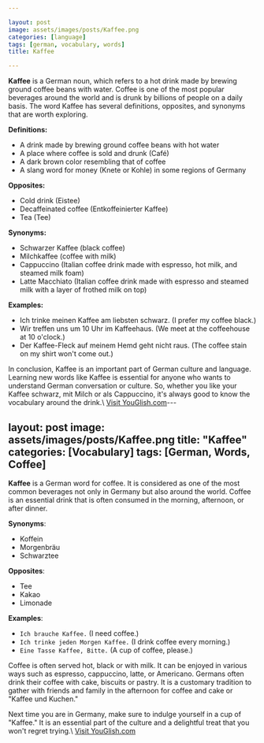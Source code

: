 ```yaml
---

layout: post
image: assets/images/posts/Kaffee.png
categories: [language]
tags: [german, vocabulary, words]
title: Kaffee

---
```


**Kaffee** is a German noun, which refers to a hot drink made by brewing ground coffee beans with water. Coffee is one of the most popular beverages around the world and is drunk by billions of people on a daily basis. The word Kaffee has several definitions, opposites, and synonyms that are worth exploring.

**Definitions:**

- A drink made by brewing ground coffee beans with hot water
- A place where coffee is sold and drunk (Café)
- A dark brown color resembling that of coffee
- A slang word for money (Knete or Kohle) in some regions of Germany

**Opposites:**

- Cold drink (Eistee) 
- Decaffeinated coffee (Entkoffeinierter Kaffee)
- Tea (Tee)

**Synonyms:**

- Schwarzer Kaffee (black coffee)
- Milchkaffee (coffee with milk)
- Cappuccino (Italian coffee drink made with espresso, hot milk, and steamed milk foam)
- Latte Macchiato (Italian coffee drink made with espresso and steamed milk with a layer of frothed milk on top)

**Examples:**

- Ich trinke meinen Kaffee am liebsten schwarz. (I prefer my coffee black.)
- Wir treffen uns um 10 Uhr im Kaffeehaus. (We meet at the coffeehouse at 10 o'clock.)
- Der Kaffee-Fleck auf meinem Hemd geht nicht raus. (The coffee stain on my shirt won't come out.) 

In conclusion, Kaffee is an important part of German culture and language. Learning new words like Kaffee is essential for anyone who wants to understand German conversation or culture. So, whether you like your Kaffee schwarz, mit Milch or als Cappuccino, it's always good to know the vocabulary around the drink.\ <a id="yg-widget-0" class="youglish-widget" data-query="Kaffee" data-lang="german" data-components="8412" data-auto-start="0" data-bkg-color="theme_light" data-title="How%20to%20pronounce%20Kaffee%20in%20German"  rel="nofollow" href="https://youglish.com">Visit YouGlish.com</a><script async src="https://youglish.com/public/emb/widget.js" charset="utf-8"></script>---

layout: post
image: assets/images/posts/Kaffee.png
title: "Kaffee"
categories: [Vocabulary]
tags: [German, Words, Coffee]
---

**Kaffee** is a German word for coffee. It is considered as one of the most common beverages not only in Germany but also around the world. Coffee is an essential drink that is often consumed in the morning, afternoon, or after dinner.

**Synonyms**: 
- Koffein
- Morgenbräu
- Schwarztee

**Opposites**: 
- Tee
- Kakao
- Limonade

**Examples**: 
- ```Ich brauche Kaffee.``` (I need coffee.)
- ```Ich trinke jeden Morgen Kaffee.``` (I drink coffee every morning.)
- ```Eine Tasse Kaffee, Bitte.``` (A cup of coffee, please.)

Coffee is often served hot, black or with milk. It can be enjoyed in various ways such as espresso, cappuccino, latte, or Americano. Germans often drink their coffee with cake, biscuits or pastry. It is a customary tradition to gather with friends and family in the afternoon for coffee and cake or "Kaffee und Kuchen."

Next time you are in Germany, make sure to indulge yourself in a cup of "Kaffee." It is an essential part of the culture and a delightful treat that you won't regret trying.\ <a id="yg-widget-0" class="youglish-widget" data-query="Kaffee" data-lang="german" data-components="8412" data-auto-start="0" data-bkg-color="theme_light" data-title="How%20to%20pronounce%20Kaffee%20in%20German"  rel="nofollow" href="https://youglish.com">Visit YouGlish.com</a><script async src="https://youglish.com/public/emb/widget.js" charset="utf-8"></script>